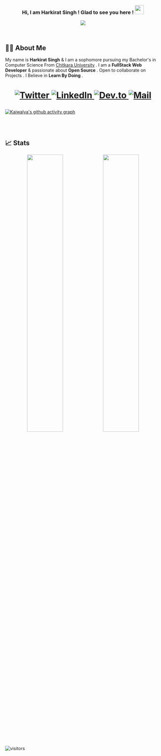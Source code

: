 <h3 align="center">
  Hi, I am Harkirat Singh ! Glad to see you here ! <img src="https://github.com/TheDudeThatCode/TheDudeThatCode/blob/master/Assets/Hi.gif" width="29px"> 
</h3>

<p align="center">
  
   <img src="https://readme-typing-svg.herokuapp.com/?color=%23E22FE4&center=true&width=300&height=45&lines=Open+Source;DevRel+;Learning+Kubernetes;Empowering+Others;Nice+to+meet+you+...">

</p>

<br />

## 👨‍💻 About Me

My name is **Harkirat Singh** & I am a sophomore pursuing my Bachelor's in Computer Science From [Chitkara University](https://www.chitkara.edu.in/) . I am a **FullStack Web Developer** & passionate about **Open Source** . Open to collaborate on Projects . I Believe in **Learn By Doing** . 

<h1 align = "center">
  
  <a href="https://twitter.com/harkiratsm" target="_blank"><img alt="Twitter" title="Twitter" src="https://img.shields.io/badge/-Twitter-1DA1F2?style=for-the-badge&logo=twitter&logoColor=white"/>
</a> <a href="https://www.linkedin.com/in/harkiratsm/" target="_blank"><img alt="LinkedIn" title="LinkedIn" src="https://img.shields.io/badge/LinkedIn-%230077B5.svg?&style=for-the-badge&logo=linkedin&logoColor=white"/>
</a> <a href="https://dev.to/harkiratsm" target="_blank"><img alt="Dev.to" title="Dev to" src="https://img.shields.io/badge/DEV.TO-3835D3.svg?&style=for-the-badge&logo=dev.to&logoColor=white">
</a>
<a href="mailto:harkiratsingh.in@gmail.com" target="_blank"><img alt="Mail" title="Mail" src="https://img.shields.io/badge/-harkiratsingh.in@gmail.com-c14438?style=for-the-badge&logo=Gmail&logoColor=white">
</a>

</h1>

[![Kaiwalya's github activity graph](https://activity-graph.herokuapp.com/graph?username=harkiratsm&theme=xcode)](https://git.io/harkiratsm)


<br/>

<!-- ## 🛠️ My favorite tools
### Language 
### Libraries  & Frameworks
### DevOps & Cloud Tools
 -->
<br/>

## 📈 Stats

<p align="center">
  
  <img width="48%" src="https://github-readme-stats.vercel.app/api?username=harkiratsm&show_icons=true&theme=tokyonight" />
  <img width="48%" src="https://github-readme-streak-stats.herokuapp.com/?user=harkiratsm&theme=tokyonight" />
</p>

<br />

![visitors](https://visitor-badge.laobi.icu/badge?page_id=harkiratsm.harkiratsm)

